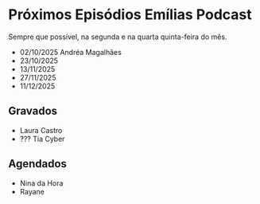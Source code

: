 # Próximos Episódios Emílias Podcast

Sempre que possível, na segunda e na quarta quinta-feira do mês.

- 02/10/2025 Andréa Magalhães
- 23/10/2025
- 13/11/2025
- 27/11/2025
- 11/12/2025


## Gravados

- Laura Castro
- ??? Tia Cyber

## Agendados 

- Nina da Hora
- Rayane
